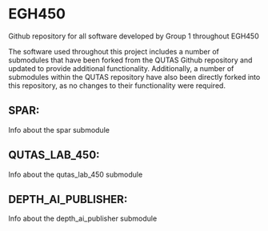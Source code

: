 # EGH450
Github repository for all software developed by Group 1 throughout EGH450

The software used throughout this project includes a number of submodules that have been forked from the QUTAS Github repository and updated to provide additional functionality. Additionally, a number of submodules within the QUTAS repository have also been directly forked into this repository, as no changes to their functionality were required.

## SPAR:

Info about the spar submodule

## QUTAS_LAB_450:

Info about the qutas_lab_450 submodule

## DEPTH_AI_PUBLISHER:

Info about the depth_ai_publisher submodule

## 
